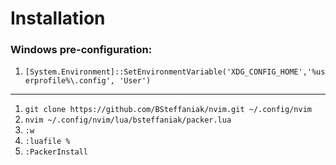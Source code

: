 # Installation

### Windows pre-configuration:

1. `[System.Environment]::SetEnvironmentVariable('XDG_CONFIG_HOME','%userprofile%\.config', 'User')`

--------------------------------

1. `git clone https://github.com/BSteffaniak/nvim.git ~/.config/nvim`
1. `nvim ~/.config/nvim/lua/bsteffaniak/packer.lua`
1. `:w`
1. `:luafile %`
1. `:PackerInstall`
